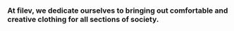 ### At filev, we dedicate ourselves to bringing out comfortable and creative clothing for all sections of society.
